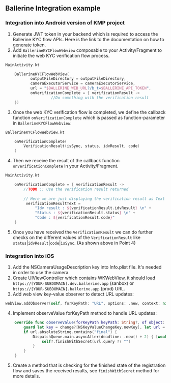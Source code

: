 ## Ballerine Integration example

### Integration into Android version of KMP project

1. Generate JWT token in your backend which is required to access the Ballerine KYC flow APIs. Here is the link to the documentation on how to generate token.
2. Add `BallerineKYCFlowWebview` composable to your Activity/Fragment to initiate the web KYC verification flow process.
```kt
MainActivity.kt

    BallerineKYCFlowWebView(
           outputFileDirectory = outputFileDirectory,
           cameraExecutorService = cameraExecutorService,
           url = "$BALLERINE_WEB_URL?/b_t=$BALLERINE_API_TOKEN",
           onVerificationComplete = { verificationResult ->
                    //Do something with the verification result
    })
```
3. Once the web KYC verification flow is completed, we define the callback function `onVerificationComplete` which is passed as function-parameter in `BallerineKYCFlowWebview`.

```kt
BallerineKYCFlowWebView.kt

    onVerificationComplete(
        VerificationResult(isSync, status, idvResult, code)
    )    
```
4. Then we receive the result of the callback function `onVerificationComplete` in your Activity/Fragment.
```kt
MainActivity.kt

    onVerificationComplete = { verificationResult ->
        //TODO :: Use the verification result returned
        
        // Here we are just displaying the verification result as Text on the screen
         verificationResultText = 
             "Idv result : ${verificationResult.idvResult} \n" +
             "Status : ${verificationResult.status} \n" +
             "Code : ${verificationResult.code}"
    }
```
5. Once you have received the `VerificationResult` we can do further checks on the different values of the `VerificationResult` like `status`|`idvResult`|`code`|`isSync`.
   (As shown above in Point 4)


### Integration into iOS

1. Add the NSCameraUsageDescription key into Info.plist file. It's needed in order to use the camera.
2. Create UIViewController which contains WKWebView, it should load `https://[YOUR-SUBDOMAIN].dev.ballerine.app` (sanbox) or `https://[YOUR-SUBDOMAIN].ballerine.app` (prod) URL.
3. Add web view key-value observer to detect URL updates:
```swift
webView.addObserver(self, forKeyPath: "URL", options: .new, context: nil)
```
4. Implement observeValue forKeyPath method to handle URL updates:
```swift
    override func observeValue(forKeyPath keyPath: String?, of object: Any?, change: [NSKeyValueChangeKey : Any]?, context: UnsafeMutableRawPointer?) {
        guard let key = change?[NSKeyValueChangeKey.newKey], let url = (key as? NSURL)?.absoluteString else { return }
        if url.absoluteString.contains("final") {
            DispatchQueue.main.asyncAfter(deadline: .now() + 2) { [weak self] in
                self?.finishWithSecret(url.query ?? "")
            }
        }
    }
```
5. Create a method that is checking for the finished state of the registration flow and saves the received results, see `finishWithSecret` method for more details.